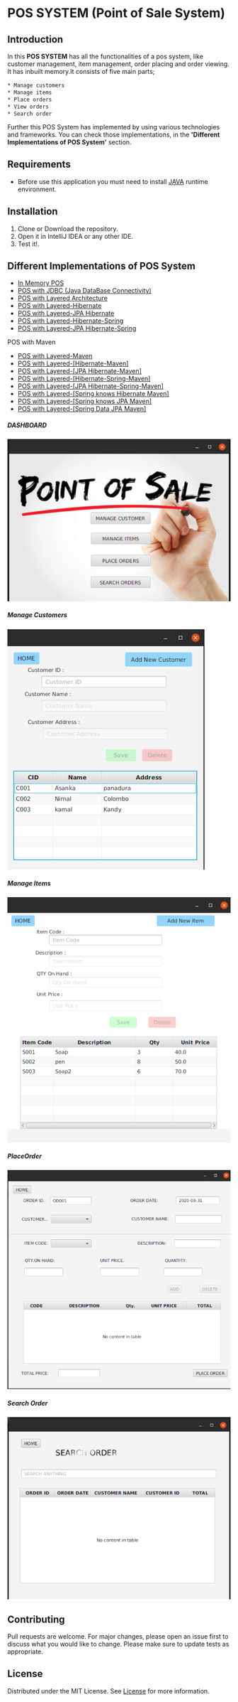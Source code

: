 # POS SYSTEM (Point of Sale System)

## Introduction

In this **POS SYSTEM** has all the functionalities of a pos system, like customer management, item management, order placing
 and order viewing. It has inbuilt memory.It consists of five main parts;

    * Manage customers
    * Manage items
    * Place orders
    * View orders
    * Search order
   
Further this POS System has implemented by using various technologies and frameworks.
You can check those implementations, in the **'Different Implementations of POS System'** section. 

## Requirements

* Before use this application you must need to install [JAVA](https://www.oracle.com/java/technologies/javase/javase-jdk8-downloads.html) runtime environment.

## Installation

 1. Clone or Download the repository.
 2. Open it in IntelliJ IDEA or any other IDE.
 5. Test it!.
 
## Different Implementations of POS System
* [In Memory POS](https://github.com/LawrenceAsanka/Point-of-Sale-System.git)
* [POS with JDBC (Java DataBase Connectivity)](https://github.com/LawrenceAsanka/POS-system-with-JDBC)
* [POS with Layered Architecture](https://github.com/LawrenceAsanka/POS-system-with-Layered-Architecture)
* [POS with Layered-Hibernate](https://github.com/LawrenceAsanka/POS-system-layered-Hibernate)
* [POS with Layered-JPA Hibernate](https://github.com/LawrenceAsanka/POS-system-layered-JPA)
* [POS with Layered-Hibernate-Spring](https://github.com/LawrenceAsanka/POS-system-with-layered-Hibernate-Spring)
* [POS with Layered-JPA Hibernate-Spring](https://github.com/LawrenceAsanka/POS-system-with-layered-JPA-Spring)

POS with Maven
* [POS with Layered-Maven](https://github.com/LawrenceAsanka/POS-system-layered-maven)
* [POS with Layered-[Hibernate-Maven]](https://github.com/LawrenceAsanka/POS-system-layered-Hibernate-maven)
* [POS with Layered-[JPA Hibernate-Maven]](https://github.com/LawrenceAsanka/POS-system-layered-JPA-maven)
* [POS with Layered-[Hibernate-Spring-Maven]](https://github.com/LawrenceAsanka/pos-with-layered-hibernate-spring-maven)
* [POS with Layered-[JPA Hibernate-Spring-Maven]](https://github.com/LawrenceAsanka/pos-with-layered-jpa-spring-maven)
* [POS with Layered-[Spring knows Hibernate Maven]](https://github.com/LawrenceAsanka/POS-with-layered-spring-knows-hibernate-maven)
* [POS with Layered-[Spring knows JPA Maven]]()
* [POS with Layered-[Spring Data JPA Maven]]()

##### DASHBOARD
![Dashboard](screenshots/Dashboard.png?raw=true "DASHBOARD")
##### Manage Customers
![Manage Customers](screenshots/Manage-Customer.png?raw=true "Manage Customers")
##### Manage Items
![Manage Items](screenshots/Manage-Items.png?raw=true "Manage Items")
##### PlaceOrder
![Place-Order](screenshots/Placeorder.png?raw=true "Place-order")
##### Search Order
![Search-Order](screenshots/Search-order.png?raw=true "Search-order")
  
## Contributing
Pull requests are welcome. For major changes, please open an issue first to discuss what you would like to change.
Please make sure to update tests as appropriate.

## License
Distributed under the MIT License. See [License](LICENSE) for more information.

